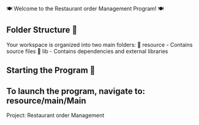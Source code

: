 🍽️ Welcome to the Restaurant order Management Program! 🍽️

Folder Structure 📂
---------------------------------
Your workspace is organized into two main folders:
  📁 resource - Contains source files
  📁 lib      - Contains dependencies and external libraries

Starting the Program 🏁
---------------------------------
To launch the program, navigate to:
  resource/main/Main
---------------------------------
Project: Restaurant order Management
